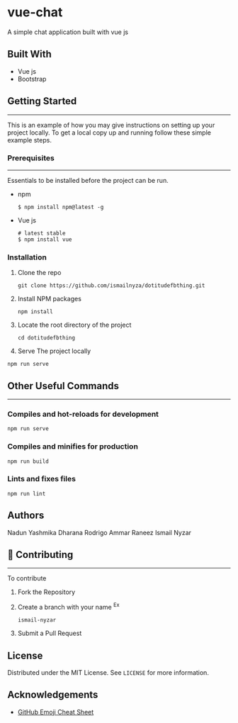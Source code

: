 # vue-chat

A simple chat application built with vue js

## Built With

- Vue js 
- Bootstrap

## Getting Started

------

This is an example of how you may give instructions on setting up your project locally. To get a local copy up and running follow these simple example steps.

### Prerequisites

------

Essentials to be installed before the project can be run.

- npm

  ```
  $ npm install npm@latest -g
  ```

- Vue js

  ```
  # latest stable
  $ npm install vue
  ```

### Installation

1. Clone the repo

   ```
   git clone https://github.com/ismailnyza/dotitudefbthing.git
   ```

2. Install NPM packages

   ```
   npm install
   ```

   

3. Locate the root directory of the project 

   ```
   cd dotitudefbthing
   ```

   

4.   Serve The project locally 

   ```
   npm run serve
   ```

## Other Useful Commands 

------

### Compiles and hot-reloads for development

```
npm run serve
```

### Compiles and minifies for production

```
npm run build
```

### Lints and fixes files

```
npm run lint
```

## Authors

Nadun Yashmika
Dharana Rodrigo
Ammar Raneez
Ismail Nyzar



## 🤝 Contributing

------

To contribute 

1. Fork the Repository

2. Create a branch with your name
   <sup>Ex</sup>  

   ```
   ismail-nyzar
   ```

3. Submit a Pull Request 

## License

Distributed under the MIT License. See `LICENSE` for more information.

## Acknowledgements

- [GitHub Emoji Cheat Sheet](https://www.webpagefx.com/tools/emoji-cheat-sheet)







